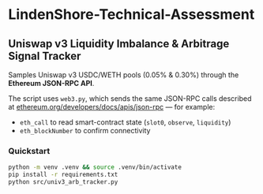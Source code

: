 # LindenShore-Technical-Assessment

## Uniswap v3 Liquidity Imbalance & Arbitrage Signal Tracker

Samples Uniswap v3 USDC/WETH pools (0.05% & 0.30%) through the **Ethereum JSON-RPC API**.

The script uses `web3.py`, which sends the same JSON-RPC calls described at
[ethereum.org/developers/docs/apis/json-rpc](https://ethereum.org/developers/docs/apis/json-rpc/)
— for example:
- `eth_call` to read smart-contract state (`slot0`, `observe`, `liquidity`)
- `eth_blockNumber` to confirm connectivity

### Quickstart
```bash
python -m venv .venv && source .venv/bin/activate
pip install -r requirements.txt
python src/univ3_arb_tracker.py
